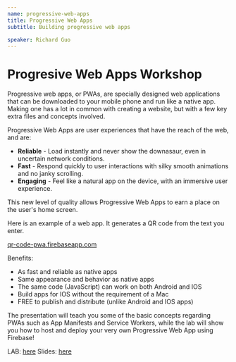 ```yaml
---
name: progressive-web-apps
title: Progressive Web Apps
subtitle: Building progressive web apps

speaker: Richard Guo
---
```

# Progresive Web Apps Workshop

Progressive web apps, or PWAs, are specially designed web applications that can be downloaded to your mobile phone and run like a native app. Making one has a lot in common with creating a website, but with a few key extra files and concepts involved.

Progressive Web Apps are user experiences that have the reach of the web, and are:

- __Reliable__ - Load instantly and never show the downasaur, even in uncertain network conditions.
- __Fast__ - Respond quickly to user interactions with silky smooth animations and no janky scrolling.
- __Engaging__ - Feel like a natural app on the device, with an immersive user experience.

This new level of quality allows Progressive Web Apps to earn a place on the user's home screen.

Here is an example of a web app. It generates a QR code from the text you enter.

[qr-code-pwa.firebaseapp.com](https://qr-code-pwa.firebaseapp.com/)

Benefits:
- As fast and reliable as native apps
- Same appearance and behavior as native apps
- The same code (JavaScript) can work on both Android and IOS
- Build apps for IOS without the requirement of a Mac
- FREE to publish and distribute (unlike Android and IOS apps)

The presentation will teach you some of the basic concepts regarding PWAs such as App Manifests and Service Workers, while the lab will show you how to host and deploy your very own Progressive Web App using Firebase!

LAB: [here](https://github.com/richardg999/progressive-web-app-tutorial)
Slides: [here](https://drive.google.com/file/d/1ft9mqPzsqVWwvgqnZD4juMC15L6uZlC8/view)
